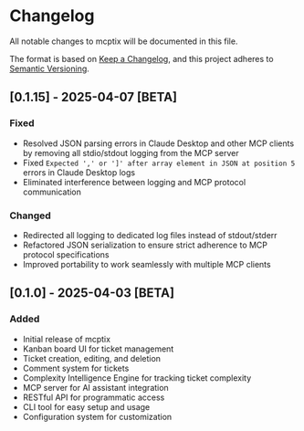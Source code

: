 # Changelog

All notable changes to mcptix will be documented in this file.

The format is based on [Keep a Changelog](https://keepachangelog.com/en/1.0.0/),
and this project adheres to [Semantic Versioning](https://semver.org/spec/v2.0.0.html).

## [0.1.15] - 2025-04-07 [BETA]

### Fixed

- Resolved JSON parsing errors in Claude Desktop and other MCP clients by removing all stdio/stdout logging from the MCP server
- Fixed `Expected ',' or ']' after array element in JSON at position 5` errors in Claude Desktop logs
- Eliminated interference between logging and MCP protocol communication

### Changed

- Redirected all logging to dedicated log files instead of stdout/stderr
- Refactored JSON serialization to ensure strict adherence to MCP protocol specifications
- Improved portability to work seamlessly with multiple MCP clients

## [0.1.0] - 2025-04-03 [BETA]

### Added

- Initial release of mcptix
- Kanban board UI for ticket management
- Ticket creation, editing, and deletion
- Comment system for tickets
- Complexity Intelligence Engine for tracking ticket complexity
- MCP server for AI assistant integration
- RESTful API for programmatic access
- CLI tool for easy setup and usage
- Configuration system for customization
